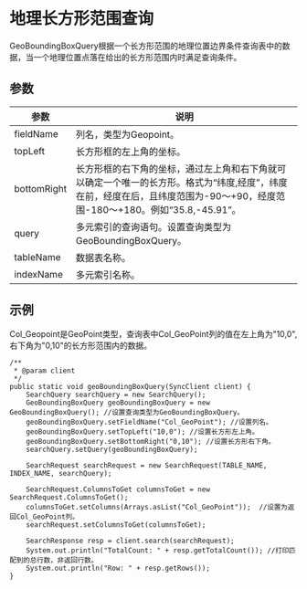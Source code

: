 # 地理长方形范围查询

GeoBoundingBoxQuery根据一个长方形范围的地理位置边界条件查询表中的数据，当一个地理位置点落在给出的长方形范围内时满足查询条件。

## 参数

|参数|说明|
|--|--|
|fieldName|列名，类型为Geopoint。|
|topLeft|长方形框的左上角的坐标。|
|bottomRight|长方形框的右下角的坐标，通过左上角和右下角就可以确定一个唯一的长方形。格式为“纬度,经度”，纬度在前，经度在后，且纬度范围为-90～+90，经度范围-180～+180。例如“35.8,-45.91”。 |
|query|多元索引的查询语句。设置查询类型为GeoBoundingBoxQuery。|
|tableName|数据表名称。|
|indexName|多元索引名称。|

## 示例

Col\_Geopoint是GeoPoint类型，查询表中Col\_GeoPoint列的值在左上角为"10,0", 右下角为"0,10"的长方形范围内的数据。

```
/**
 * @param client
 */
public static void geoBoundingBoxQuery(SyncClient client) {
    SearchQuery searchQuery = new SearchQuery();
    GeoBoundingBoxQuery geoBoundingBoxQuery = new GeoBoundingBoxQuery(); //设置查询类型为GeoBoundingBoxQuery。
    geoBoundingBoxQuery.setFieldName("Col_GeoPoint"); //设置列名。
    geoBoundingBoxQuery.setTopLeft("10,0"); //设置长方形左上角。
    geoBoundingBoxQuery.setBottomRight("0,10"); //设置长方形右下角。
    searchQuery.setQuery(geoBoundingBoxQuery);

    SearchRequest searchRequest = new SearchRequest(TABLE_NAME, INDEX_NAME, searchQuery);

    SearchRequest.ColumnsToGet columnsToGet = new SearchRequest.ColumnsToGet();
    columnsToGet.setColumns(Arrays.asList("Col_GeoPoint"));  //设置为返回Col_GeoPoint列。
    searchRequest.setColumnsToGet(columnsToGet);

    SearchResponse resp = client.search(searchRequest);
    System.out.println("TotalCount: " + resp.getTotalCount()); //打印匹配到的总行数，非返回行数。
    System.out.println("Row: " + resp.getRows());
}
```

